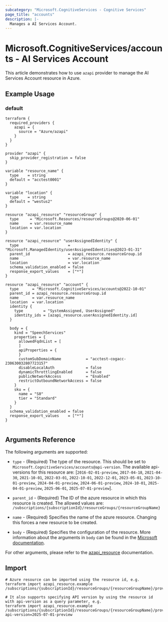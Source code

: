 ```yaml
---
subcategory: "Microsoft.CognitiveServices - Cognitive Services"
page_title: "accounts"
description: |-
  Manages a AI Services Account.
---
```


# Microsoft.CognitiveServices/accounts - AI Services Account

This article demonstrates how to use `azapi` provider to manage the AI Services Account resource in Azure.

## Example Usage

### default

```hcl
terraform {
  required_providers {
    azapi = {
      source = "Azure/azapi"
    }
  }
}

provider "azapi" {
  skip_provider_registration = false
}

variable "resource_name" {
  type    = string
  default = "acctest0001"
}

variable "location" {
  type    = string
  default = "westus2"
}

resource "azapi_resource" "resourceGroup" {
  type     = "Microsoft.Resources/resourceGroups@2020-06-01"
  name     = var.resource_name
  location = var.location
}

resource "azapi_resource" "userAssignedIdentity" {
  type                      = "Microsoft.ManagedIdentity/userAssignedIdentities@2023-01-31"
  parent_id                 = azapi_resource.resourceGroup.id
  name                      = var.resource_name
  location                  = var.location
  schema_validation_enabled = false
  response_export_values    = ["*"]
}

resource "azapi_resource" "account" {
  type      = "Microsoft.CognitiveServices/accounts@2022-10-01"
  parent_id = azapi_resource.resourceGroup.id
  name      = var.resource_name
  location  = var.location
  identity {
    type         = "SystemAssigned, UserAssigned"
    identity_ids = [azapi_resource.userAssignedIdentity.id]
  }

  body = {
    kind = "SpeechServices"
    properties = {
      allowedFqdnList = [
      ]
      apiProperties = {
      }
      customSubDomainName           = "acctest-cogacc-230630032807723157"
      disableLocalAuth              = false
      dynamicThrottlingEnabled      = false
      publicNetworkAccess           = "Enabled"
      restrictOutboundNetworkAccess = false
    }
    sku = {
      name = "S0"
      tier = "Standard"
    }
  }
  schema_validation_enabled = false
  response_export_values    = ["*"]
}


```



## Arguments Reference

The following arguments are supported:

* `type` - (Required) The type of the resource. This should be set to `Microsoft.CognitiveServices/accounts@api-version`. The available api-versions for this resource are: [`2016-02-01-preview`, `2017-04-18`, `2021-04-30`, `2021-10-01`, `2022-03-01`, `2022-10-01`, `2022-12-01`, `2023-05-01`, `2023-10-01-preview`, `2024-04-01-preview`, `2024-06-01-preview`, `2024-10-01`, `2025-04-01-preview`, `2025-06-01`, `2025-07-01-preview`].

* `parent_id` - (Required) The ID of the azure resource in which this resource is created. The allowed values are:  
  `/subscriptions/{subscriptionId}/resourceGroups/{resourceGroupName}`

* `name` - (Required) Specifies the name of the azure resource. Changing this forces a new resource to be created.

* `body` - (Required) Specifies the configuration of the resource. More information about the arguments in `body` can be found in the [Microsoft documentation](https://learn.microsoft.com/en-us/azure/templates/Microsoft.CognitiveServices/accounts?pivots=deployment-language-terraform).

For other arguments, please refer to the [azapi_resource](https://registry.terraform.io/providers/Azure/azapi/latest/docs/resources/resource) documentation.

## Import

 ```shell
 # Azure resource can be imported using the resource id, e.g.
 terraform import azapi_resource.example /subscriptions/{subscriptionId}/resourceGroups/{resourceGroupName}/providers/Microsoft.CognitiveServices/accounts/{resourceName}
 
 # It also supports specifying API version by using the resource id with api-version as a query parameter, e.g.
 terraform import azapi_resource.example /subscriptions/{subscriptionId}/resourceGroups/{resourceGroupName}/providers/Microsoft.CognitiveServices/accounts/{resourceName}?api-version=2025-07-01-preview
 ```
